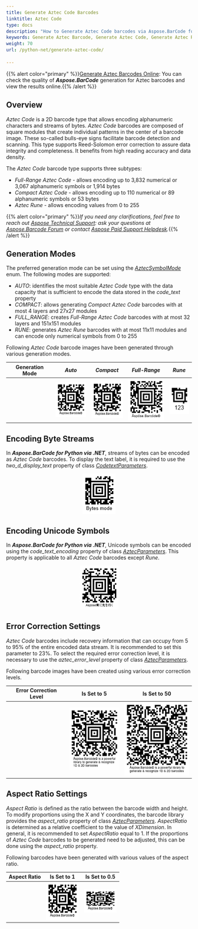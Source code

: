 ```yaml
---
title: Generate Aztec Code Barcodes
linktitle: Aztec Code
type: docs
description: "How to Generate Aztec Code barcodes via Aspose.BarCode for Python via .NET"
keywords: Generate Aztec Barcode, Generate Aztec Code, Generate Aztec Rune, How to Generate Aztec Barcodes, Aspose.BarCode for Python
weight: 70
url: /python-net/generate-aztec-code/

---
```

{{% alert color="primary" %}}[Generate Aztec Barcodes Online](https://products.aspose.app/barcode/generate/aztec): You can check the quality of ***Aspose.BarCode*** generation for Aztec barcodes and view the results online.{{% /alert %}}

## **Overview**
*Aztec Code* is a 2D barcode type that allows encoding alphanumeric characters and streams of bytes. *Aztec Code* barcodes are composed of square modules that create individual patterns in the center of a barcode image. These so-called bulls-eye signs facilitate barcode detection and scanning. This type supports Reed-Solomon error correction to assure data integrity and completeness. It benefits from high reading accuracy and data density.  
  
The *Aztec Code* barcode type supports three subtypes:
-	*Full-Range Aztec Code* - allows encoding up to 3,832 numerical or 3,067 alphanumeric symbols or 1,914 bytes
-	*Compact Aztec Code* - allows encoding up to 110 numerical or 89 alphanumeric symbols or 53 bytes
-	*Aztec Rune* - allows encoding values from 0 to 255
  
{{% alert color="primary" %}}*If you need any clarifications, feel free to reach out [Aspose Technical Support](/barcode/pythonnet/technical-support/): ask your questions at [Aspose.Barcode Forum](https://forum.aspose.com/c/barcode/13) or contact [Aspose Paid Support Helpdesk](https://helpdesk.aspose.com/).*{{% /alert %}}
  
## **Generation Modes**
The preferred generation mode can be set using the [*AztecSymbolMode*](/barcode/python-net/api-reference/aspose.barcode.generation/aztecsymbolmode/) enum. The following modes are supported:
- *AUTO*: identifies the most suitable *Aztec Code* type with the data capacity that is sufficient to encode the data stored in the *code_text* property
- *COMPACT*: allows generating *Compact Aztec Code* barcodes with at most 4 layers and 27x27 modules
- *FULL_RANGE*: creates *Full-Range Aztec Code* barcodes with at most 32 layers and 151x151 modules
- *RUNE*: generates *Aztec Rune* barcodes with at most 11x11 modules and can encode only numerical symbols from 0 to 255
  
Following *Aztec Code* barcode images have been generated through various generation modes.
  
|Generation Mode|*Auto*|*Compact*|*Full-Range*|*Rune*|
| :-: | :-: | :-: | :-: | :-: |
| |<img src="aztecsymbolmodeauto.png">|<img src="aztecsymbolmodecompact.png">|<img src="aztecsymbolmodefullrange.png">|<img src="aztecsymbolmoderune.png">|
  

## **Encoding Byte Streams**
In ***Aspose.BarCode for Python via .NET***, streams of bytes can be encoded as *Aztec Code* barcodes. To display the text label, it is required to use the *two_d_display_text* property of class [*CodetextParameters*](/barcode/python-net/api-reference/aspose.barcode.generation/codetextparameters/). 
  
<p align="center"><img src="aztecbytesencoding.png"></p>
  
## **Encoding Unicode Symbols**
In ***Aspose.BarCode for Python via .NET***, Unicode symbols can be encoded using the *code_text_encoding* property of class [*AztecParameters*](/barcode/python-net/api-reference/aspose.barcode.generation/aztecparameters/). This property is applicable to all *Aztec Code* barcodes except *Rune*.

  
<p align="center"><img src="azteccodetextencoding.png"></p>
  
## **Error Correction Settings**
*Aztec Code* barcodes include recovery information that can occupy from 5 to 95% of the entire encoded data stream. It is recommended to set this parameter to 23%. To select the required error correction level, it is necessary to use the *aztec_error_level* property of class [*AztecParameters*](/barcode/python-net/api-reference/aspose.barcode.generation/aztecparameters/).  
  
Following barcode images have been created using various error correction levels.
  
|Error Correction Level|Is Set to 5|Is Set to 50|
| :-: | :-: | :-: |
| |<img src="aztecerrorlevel5.png">|<img src="aztecerrorlevel50.png">|
  

## **Aspect Ratio Settings**
*Aspect Ratio* is defined as the ratio between the barcode width and height. To modify proportions using the X and Y coordinates, the barcode library provides the *aspect_ratio* property of class [*AztecParameters*](/barcode/python-net/api-reference/aspose.barcode.generation/aztecparameters/). *AspectRatio* is determined as a relative coefficient to the value of *XDimension*. In general, it is recommended to set *AspectRatio* equal to 1. If the proportions of *Aztec Code* barcodes to be generated need to be adjusted, this can be done using the *aspect_ratio* property.  
  
Following barcodes have been generated with various values of the aspect ratio.
  
|Aspect Ratio|Is Set to 1|Is Set to 0.5|
| :-: | :-: | :-: |
| |<img src="aztecaspectratio1.png">|<img src="aztecaspectratio0.5.png">|
  
